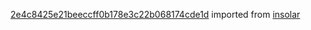 [2e4c8425e21beeccff0b178e3c22b068174cde1d](https://github.com/insolar/insolar/commit/2e4c8425e21beeccff0b178e3c22b068174cde1d) imported from [insolar](https://github.com/insolar/insolar)
